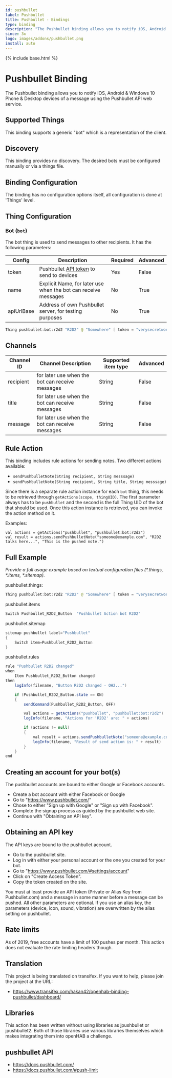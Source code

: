 ```yaml
---
id: pushbullet
label: Pushbullet
title: Pushbullet - Bindings
type: binding
description: "The Pushbullet binding allows you to notify iOS, Android & Windows 10 Phone & Desktop devices of a message using the Pushbullet API web service."
since: 3x
logo: images/addons/pushbullet.png
install: auto
---
```


<!-- Attention authors: Do not edit directly. Please add your changes to the appropriate source repository -->

{% include base.html %}

# Pushbullet Binding

The Pushbullet binding allows you to notify iOS, Android & Windows 10 Phone & Desktop devices of a message using the Pushbullet API web service.

## Supported Things

This binding supports a generic "bot" which is a representation of the client.

## Discovery

This binding provides no discovery.
The desired bots must be configured manually or via a things file.

## Binding Configuration

The binding has no configuration options itself, all configuration is done at 'Things' level.

## Thing Configuration

### Bot (`bot`)

The bot thing is used to send messages to other recipients.
It has the following parameters:

| Config     |  Description                                                     | Required | Advanced |
|------------|------------------------------------------------------------------|----------|----------|
| token      | Pushbullet [API token](#obtaining-an-api-key) to send to devices | Yes      | False    |
| name       | Explicit Name, for later use when the bot can receive messages   | No       | True     |
| apiUrlBase | Address of own Pushbullet server, for testing purposes           | No       | True     |

```java
Thing pushbullet:bot:r2d2 "R2D2" @ "Somewhere" [ token = "verysecretwonttellyou" ]

```

## Channels

| Channel ID | Channel Description                             | Supported item type  | Advanced |
|------------|-------------------------------------------------|----------------------|----------|
| recipient  | for later use when the bot can receive messages | String               | False    |
| title      | for later use when the bot can receive messages | String               | False    |
| message    | for later use when the bot can receive messages | String               | False    |

## Rule Action

This binding includes rule actions for sending notes.
Two different actions available:

* `sendPushbulletNote(String recipient, String messsage)`
* `sendPushbulletNote(String recipient, String title, String messsage)`

Since there is a separate rule action instance for each `bot` thing, this needs to be retrieved through `getActions(scope, thingUID)`.
The first parameter always has to be `pushbullet` and the second is the full Thing UID of the bot that should be used. 
Once this action instance is retrieved, you can invoke the action method on it.

Examples:

```
val actions = getActions("pushbullet", "pushbullet:bot:r2d2")
val result = actions.sendPushbulletNote("someone@example.com", "R2D2 talks here...", "This is the pushed note.")
```

## Full Example

_Provide a full usage example based on textual configuration files (*.things, *.items, *.sitemap)._

pushbullet.things:

```java
Thing pushbullet:bot:r2d2 "R2D2" @ "Somewhere" [ token = "verysecretwonttellyou" ]

```

pushbullet.items

```java
Switch Pushbullet_R2D2_Button  "Pushbullet Action bot R2D2"
```

pushbullet.sitemap

```java
sitemap pushbullet label="Pushbullet"
{
    Switch item=Pushbullet_R2D2_Button
}
```

pushbullet.rules

```java
rule "Pushbullet R2D2 changed"
when
    Item Pushbullet_R2D2_Button changed
then
    logInfo(filename, "Button R2D2 changed - OH2...")

    if (Pushbullet_R2D2_Button.state == ON)
    {
        sendCommand(Pushbullet_R2D2_Button, OFF)

        val actions = getActions("pushbullet", "pushbullet:bot:r2d2")
        logInfo(filename, "Actions for 'R2D2' are: " + actions)

        if (actions != null)
        {
            val result = actions.sendPushbulletNote("someone@example.com", "Title R2D2 OH2", "This has been sent by the new R2D2 bot")
            logInfo(filename, "Result of send action is: " + result)
        }
    }
end
```

## Creating an account for your bot(s)

The pushbullet accounts are bound to either Google or Facebook accounts.

- Create a bot account with either Facebook or Google
- Go to "<https://www.pushbullet.com/>"
- Chose to either "Sign up with Google" or "Sign up with Facebook".
- Complete the signup process as guided by the pushbullet web site.
- Continue with "Obtaining an API key".

## Obtaining an API key

The API keys are bound to the pushbullet account.

- Go to the pushbullet site.
- Log in with either your personal account or the one you created for your bot.
- Go to "<https://www.pushbullet.com/#settings/account>"
- Click on "Create Access Token".
- Copy the token created on the site.

You must at least provide an API token (Private or Alias Key from Pushbullet.com) and a message in some manner before a message can be pushed.
All other parameters are optional.
If you use an alias key, the parameters (device, icon, sound, vibration) are overwritten by the alias setting on pushbullet.

## Rate limits

As of 2019, free accounts have a limit of 100 pushes per month.
This action does not evaluate the rate limiting headers though.

## Translation

This project is being translated on transifex.
If you want to help, please join the project at the URL:

- https://www.transifex.com/hakan42/openhab-binding-pushbullet/dashboard/

## Libraries

This action has been written without using libraries as jpushbullet or jpushbullet2.
Both of those libraries use various libraries themselves which makes integrating them into openHAB a challenge.

## pushbullet API

- <https://docs.pushbullet.com/>
- <https://docs.pushbullet.com/#push-limit>
